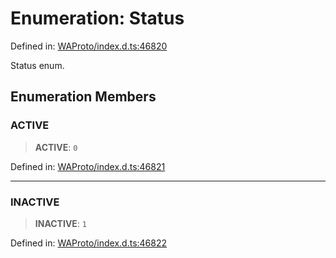 # Enumeration: Status

Defined in: [WAProto/index.d.ts:46820](https://github.com/Fokusdotid/bail/blob/8b525f9ebcc20cb9acd0f880b6ad58976e38b117/WAProto/index.d.ts#L46820)

Status enum.

## Enumeration Members

### ACTIVE

> **ACTIVE**: `0`

Defined in: [WAProto/index.d.ts:46821](https://github.com/Fokusdotid/bail/blob/8b525f9ebcc20cb9acd0f880b6ad58976e38b117/WAProto/index.d.ts#L46821)

***

### INACTIVE

> **INACTIVE**: `1`

Defined in: [WAProto/index.d.ts:46822](https://github.com/Fokusdotid/bail/blob/8b525f9ebcc20cb9acd0f880b6ad58976e38b117/WAProto/index.d.ts#L46822)
